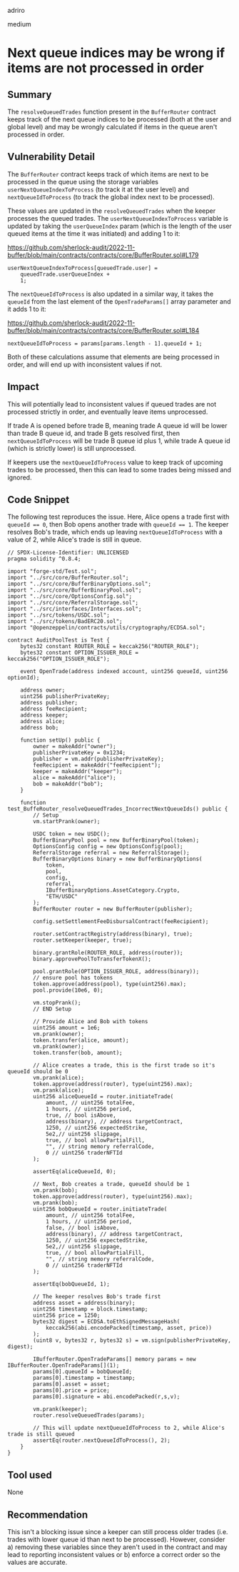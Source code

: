 adriro

medium

# Next queue indices may be wrong if items are not processed in order

## Summary

The `resolveQueuedTrades` function present in the `BufferRouter` contract keeps track of the next queue indices to be processed (both at the user and global level) and may be wrongly calculated if items in the queue aren't processed in order.

## Vulnerability Detail

The `BufferRouter` contract keeps track of which items are next to be processed in the queue using the storage variables `userNextQueueIndexToProcess` (to track it at the user level) and `nextQueueIdToProcess` (to track the global index next to be processed).

These values are updated in the `resolveQueuedTrades` when the keeper processes the queued trades. The `userNextQueueIndexToProcess` variable is updated by taking the `userQueueIndex` param (which is the length of the user queued items at the time it was initiated) and adding 1 to it:

https://github.com/sherlock-audit/2022-11-buffer/blob/main/contracts/contracts/core/BufferRouter.sol#L179

```solidity
userNextQueueIndexToProcess[queuedTrade.user] =
    queuedTrade.userQueueIndex +
    1;
```

The `nextQueueIdToProcess` is also updated in a similar way, it takes the `queueId` from the last element of the `OpenTradeParams[]` array parameter and it adds 1 to it:

https://github.com/sherlock-audit/2022-11-buffer/blob/main/contracts/contracts/core/BufferRouter.sol#L184

```solidity
nextQueueIdToProcess = params[params.length - 1].queueId + 1;
```

Both of these calculations assume that elements are being processed in order, and will end up with inconsistent values if not.

## Impact

This will potentially lead to inconsistent values if queued trades are not processed strictly in order, and eventually leave items unprocessed.

If trade A is opened before trade B, meaning trade A queue id will be lower than trade B queue id, and trade B gets resolved first, then `nextQueueIdToProcess` will be trade B queue id plus 1, while trade A queue id (which is strictly lower) is still unprocessed.

If keepers use the `nextQueueIdToProcess` value to keep track of upcoming trades to be processed, then this can lead to some trades being missed and ignored.

## Code Snippet

The following test reproduces the issue. Here, Alice opens a trade first with `queueId == 0`, then Bob opens another trade with `queueId == 1`. The keeper resolves Bob's trade, which ends up leaving `nextQueueIdToProcess` with a value of 2, while Alice's trade is still in queue.

```solidity
// SPDX-License-Identifier: UNLICENSED
pragma solidity ^0.8.4;

import "forge-std/Test.sol";
import "../src/core/BufferRouter.sol";
import "../src/core/BufferBinaryOptions.sol";
import "../src/core/BufferBinaryPool.sol";
import "../src/core/OptionsConfig.sol";
import "../src/core/ReferralStorage.sol";
import "../src/interfaces/Interfaces.sol";
import "../src/tokens/USDC.sol";
import "../src/tokens/BadERC20.sol";
import "@openzeppelin/contracts/utils/cryptography/ECDSA.sol";

contract AuditPoolTest is Test {
    bytes32 constant ROUTER_ROLE = keccak256("ROUTER_ROLE");
    bytes32 constant OPTION_ISSUER_ROLE = keccak256("OPTION_ISSUER_ROLE");

    event OpenTrade(address indexed account, uint256 queueId, uint256 optionId);

    address owner;
    uint256 publisherPrivateKey;
    address publisher;
    address feeRecipient;
    address keeper;
    address alice;
    address bob;

    function setUp() public {
        owner = makeAddr("owner");
        publisherPrivateKey = 0x1234;
        publisher = vm.addr(publisherPrivateKey);
        feeRecipient = makeAddr("feeRecipient");
        keeper = makeAddr("keeper");
        alice = makeAddr("alice");
        bob = makeAddr("bob");
    }

    function test_BuffeRouter_resolveQueuedTrades_IncorrectNextQueueIds() public {
        // Setup
        vm.startPrank(owner);

        USDC token = new USDC();
        BufferBinaryPool pool = new BufferBinaryPool(token);
        OptionsConfig config = new OptionsConfig(pool);
        ReferralStorage referral = new ReferralStorage();
        BufferBinaryOptions binary = new BufferBinaryOptions(
            token,
            pool,
            config,
            referral,
            IBufferBinaryOptions.AssetCategory.Crypto,
            "ETH/USDC"
        );
        BufferRouter router = new BufferRouter(publisher);

        config.setSettlementFeeDisbursalContract(feeRecipient);

        router.setContractRegistry(address(binary), true);
        router.setKeeper(keeper, true);

        binary.grantRole(ROUTER_ROLE, address(router));
        binary.approvePoolToTransferTokenX();

        pool.grantRole(OPTION_ISSUER_ROLE, address(binary));
        // ensure pool has tokens
        token.approve(address(pool), type(uint256).max);
        pool.provide(10e6, 0);

        vm.stopPrank();
        // END Setup

        // Provide Alice and Bob with tokens
        uint256 amount = 1e6;
        vm.prank(owner);
        token.transfer(alice, amount);
        vm.prank(owner);
        token.transfer(bob, amount);

        // Alice creates a trade, this is the first trade so it's queueId should be 0
        vm.prank(alice);
        token.approve(address(router), type(uint256).max);
        vm.prank(alice);
        uint256 aliceQueueId = router.initiateTrade(
            amount, // uint256 totalFee,
            1 hours, // uint256 period,
            true, // bool isAbove,
            address(binary), // address targetContract,
            1250, // uint256 expectedStrike,
            5e2,// uint256 slippage,
            true, // bool allowPartialFill,
            "", // string memory referralCode,
            0 // uint256 traderNFTId
        );

        assertEq(aliceQueueId, 0);

        // Next, Bob creates a trade, queueId should be 1
        vm.prank(bob);
        token.approve(address(router), type(uint256).max);
        vm.prank(bob);
        uint256 bobQueueId = router.initiateTrade(
            amount, // uint256 totalFee,
            1 hours, // uint256 period,
            false, // bool isAbove,
            address(binary), // address targetContract,
            1250, // uint256 expectedStrike,
            5e2,// uint256 slippage,
            true, // bool allowPartialFill,
            "", // string memory referralCode,
            0 // uint256 traderNFTId
        );

        assertEq(bobQueueId, 1);

        // The keeper resolves Bob's trade first
        address asset = address(binary);
        uint256 timestamp = block.timestamp;
        uint256 price = 1250;
        bytes32 digest = ECDSA.toEthSignedMessageHash(
            keccak256(abi.encodePacked(timestamp, asset, price))
        );
        (uint8 v, bytes32 r, bytes32 s) = vm.sign(publisherPrivateKey, digest);

        IBufferRouter.OpenTradeParams[] memory params = new IBufferRouter.OpenTradeParams[](1);
        params[0].queueId = bobQueueId;
        params[0].timestamp = timestamp;
        params[0].asset = asset;
        params[0].price = price;
        params[0].signature = abi.encodePacked(r,s,v);

        vm.prank(keeper);
        router.resolveQueuedTrades(params);

        // This will update nextQueueIdToProcess to 2, while Alice's trade is still queued
        assertEq(router.nextQueueIdToProcess(), 2);
    }
}
```

## Tool used

None

## Recommendation

This isn't a blocking issue since a keeper can still process older trades (i.e. trades with lower queue id than next to be processed). However, consider a) removing these variables since they aren't used in the contract and may lead to reporting inconsistent values or b) enforce a correct order so the values are accurate.
